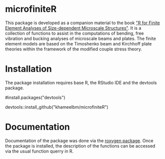 # microfiniteR
This package is developed as a companion material to the book
    ["R for Finite Element Analyses of Size-dependent Microscale Structures"](https://www.springer.com/gp/book/9789811370137).
    It is a collection of functions to assist in the computations of bending,
    free vibration and bucking analyses of microscale beams and plates.
    The finite element models are based on the Timoshenko beam and Kirchhoff plate theories within the framework of the modified couple stress theory.

# Installation
The package installation requires base R, the RStudio IDE and the devtools package.

#install.packages("devtools")

devtools::install_github("khameelbm/microfiniteR")


# Documentation
Documentation of the package was done via the [roxygen package](https://github.com/klutometis/roxygen). 
Once the package is installed, the description of the functions can be accessed via the usual function querry in R.

